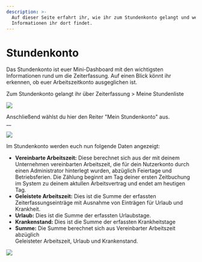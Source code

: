 ```yaml
---
description: >-
  Auf dieser Seite erfahrt ihr, wie ihr zum Stundenkonto gelangt und welche
  Informationen ihr dort findet.
---
```


# Stundenkonto

Das Stundenkonto ist euer Mini-Dashboard mit den wichtigsten Informationen rund um die Zeiterfassung. Auf einen Blick könnt ihr erkennen, ob euer Arbeitszeitkonto ausgeglichen ist.

Zum Stundenkonto gelangt ihr über Zeiterfassung > Meine Stundenliste

![](../.gitbook/assets/bildschirmfoto-2019-11-18-um-11.45.06.png)

Anschließend wählst du hier den Reiter "Mein Stundenkonto" aus.\
&#x20;__&#x20;

![](../.gitbook/assets/bildschirmfoto-2019-11-25-um-09.29.46.png)

Im Stundenkonto werden euch nun folgende Daten angezeigt:&#x20;

* **Vereinbarte Arbeitszeit:** Diese berechnet sich aus der mit deinem Unternehmen vereinbarten Arbeitszeit, die für dein Nutzerkonto durch einen Administrator hinterlegt wurden, abzüglich Feiertage und Betriebsferien. Die Zählung beginnt am Tag deiner ersten Zeitbuchung im System zu deinem aktullen Arbeitsvertrag und endet am heutigen Tag.
* **Geleistete Arbeitszeit:** Dies ist die Summe der erfassten Zeiterfassungseinträge mit Ausnahme von Einträgen für Urlaub und Krankheit.
* **Urlaub:** Dies ist die Summe der erfassten Urlaubstage.
* **Krankenstand:** Dies ist die Summe der erfassten Krankheitstage
* **Summe:** Die Summe berechnet sich aus Vereinbarter Arbeitszeit abzüglich \
  Geleisteter Arbeitszeit, Urlaub und Krankenstand.

![](../.gitbook/assets/bildschirmfoto-2019-11-25-um-09.26.09.png)
